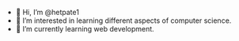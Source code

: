 - 👋 Hi, I’m @hetpate1
- 👀 I’m interested in learning different aspects of computer science.
- 🌱 I’m currently learning web development.

<!---
hetpate1/hetpate1 is a ✨ special ✨ repository because its `README.md` (this file) appears on your GitHub profile.
You can click the Preview link to take a look at your changes.
--->
